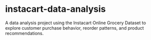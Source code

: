 # instacart-data-analysis
A data analysis project using the Instacart Online Grocery Dataset to explore customer purchase behavior, reorder patterns, and product recommendations.
